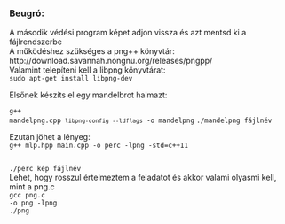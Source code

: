 ### Beugró:
<p>A második védési program képet adjon vissza és azt mentsd ki a fájlrendszerbe<br>
A működéshez szükséges a png++ könyvtár:<br>
http://download.savannah.nongnu.org/releases/pngpp/<br>
Valamint telepíteni kell a libpng könyvtárat:<br>
<code>sudo apt-get install libpng-dev</code><br>

Elsőnek készíts el egy mandelbrot halmazt:</p>
<code>g++ mandelpng.cpp `libpng-config --ldflags` -o mandelpng</code>
<code>./mandelpng fájlnév</code>
<p>Ezután jöhet a lényeg:<br>
<code>g++ mlp.hpp main.cpp -o perc -lpng -std=c++11
  
./perc kép fájlnév</code><br>
Lehet, hogy rosszul értelmeztem a feladatot és akkor valami olyasmi kell, mint a png.c<br>
<code>gcc png.c -o png -lpng</code><br>
<code>./png</code></p><br>
